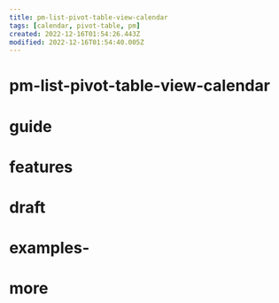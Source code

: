 ```yaml
---
title: pm-list-pivot-table-view-calendar
tags: [calendar, pivot-table, pm]
created: 2022-12-16T01:54:26.443Z
modified: 2022-12-16T01:54:40.005Z
---
```


# pm-list-pivot-table-view-calendar

# guide

# features

# draft

# examples-

# more
